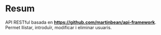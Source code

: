 # Resum
API RESTful basada en **https://github.com/martinbean/api-framework**.
Permet llistar, introduïr, modificar i eliminar usuaris.